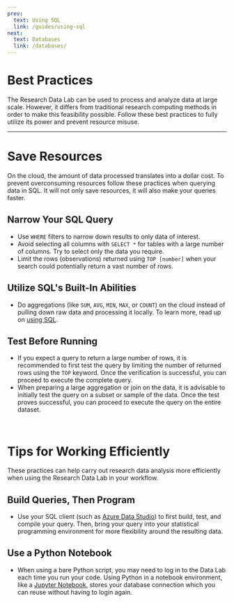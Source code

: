 ```yaml
---
prev: 
  text: Using SQL
  link: /guides/using-sql
next:
  text: Databases
  link: /databases/
---
```


# Best Practices 
The Research Data Lab can be used to process and analyze data at large scale. However, it differs from traditional research computing methods in order to make this feasibility possible. Follow these best practices to fully utilize its power and prevent resource misuse. 

---

# Save Resources 
On the cloud, the amount of data processed translates into a dollar cost. To prevent overconsuming resources follow these practices when querying data in SQL. It will not only save resources, it will also make your queries faster.

## Narrow Your SQL Query 
- Use `WHERE` filters to narrow down results to only data of interest.  
- Avoid selecting all columns with `SELECT *` for tables with a large number of columns. Try to select only the data you require.
- Limit the rows (observations) returned using `TOP [number]` when your search could potentially return a vast number of rows. 

## Utilize SQL's Built-In Abilities 
- Do aggregations (like `SUM`, `AVG`, `MIN`, `MAX`, or `COUNT`) on the cloud instead of pulling down raw data and processing it locally. To learn more, read up on [using SQL](/guides/using-sql).

## Test Before Running
- If you expect a query to return a large number of rows, it is recommended to first test the query by limiting the number of returned rows using the `TOP` keyword. Once the verification is successful, you can proceed to execute the complete query.
- When preparing a large aggregation or join on the data, it is advisable to initially test the query on a subset or sample of the data. Once the test proves successful, you can proceed to execute the query on the entire dataset.

&nbsp;  
# Tips for Working Efficiently 
These practices can help carry out research data analysis more efficiently when using the Research Data Lab in your workflow. 

## Build Queries, Then Program 
- Use your SQL client (such as [Azure Data Studio](/guides/making-a-query/using-a-sql-client)) to first build, test, and compile your query. Then, bring your query into your statistical programming environment for more flexibility around the resulting data. 

## Use a Python Notebook 
- When using a bare Python script, you may need to log in to the Data Lab each time you run your code. Using Python in a notebook environment, like a [Jupyter Notebook](https://jupyter.org/), stores your database connection which you can reuse without having to login again. 